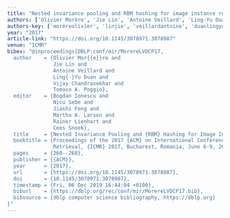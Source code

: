 ```yaml
---
title: "Nested invariance pooling and RBM hashing for image instance retrieval"
authors: ['Olivier Morère', 'Jie Lin', 'Antoine Veillard', 'Ling-Yu Duan', 'Vijay Chandrasekhar 0001', 'Tomaso A. Poggio']
authors-key: ['morèreolivier', 'linjie', 'veillardantoine', 'duanlingyu', 'chandrasekharvijay', 'a.tomaso']
year: "2017"
article-link: "https://doi.org/10.1145/3078971.3078987"
venue: "ICMR"
bibex: "@inproceedings{DBLP:conf/mir/MorereLVDCP17,
  author    = {Olivier Mor{{e}}re and
               Jie Lin and
               Antoine Veillard and
               Ling{-}Yu Duan and
               Vijay Chandrasekhar and
               Tomaso A. Poggio},
  editor    = {Bogdan Ionescu and
               Nicu Sebe and
               Jiashi Feng and
               Martha A. Larson and
               Rainer Lienhart and
               Cees Snoek},
  title     = {Nested Invariance Pooling and {RBM} Hashing for Image Instance Retrieval},
  booktitle = {Proceedings of the 2017 {ACM} on International Conference on Multimedia
               Retrieval, {ICMR} 2017, Bucharest, Romania, June 6-9, 2017},
  pages     = {260--268},
  publisher = {{ACM}},
  year      = {2017},
  url       = {https://doi.org/10.1145/3078971.3078987},
  doi       = {10.1145/3078971.3078987},
  timestamp = {Fri, 06 Dec 2019 16:44:04 +0100},
  biburl    = {https://dblp.org/rec/conf/mir/MorereLVDCP17.bib},
  bibsource = {dblp computer science bibliography, https://dblp.org}
}"
---
```

